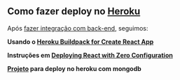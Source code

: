 ## Como fazer deploy no [Heroku](docs/como-fazer-deploy-netlify.md)

Após [fazer integração com back-end](integração-com-backend.md), seguimos:

**Usando o [Heroku Buildpack for Create React App](https://github.com/mars/create-react-app-buildpack)**

**Instruções em [ Deploying React with Zero Configuration](https://blog.heroku.com/deploying-react-with-zero-configuration)**

**[Projeto](https://github.com/watinha/node-examples/tree/master/express-heroku-mongodb) para deploy no heroku com mongodb**



